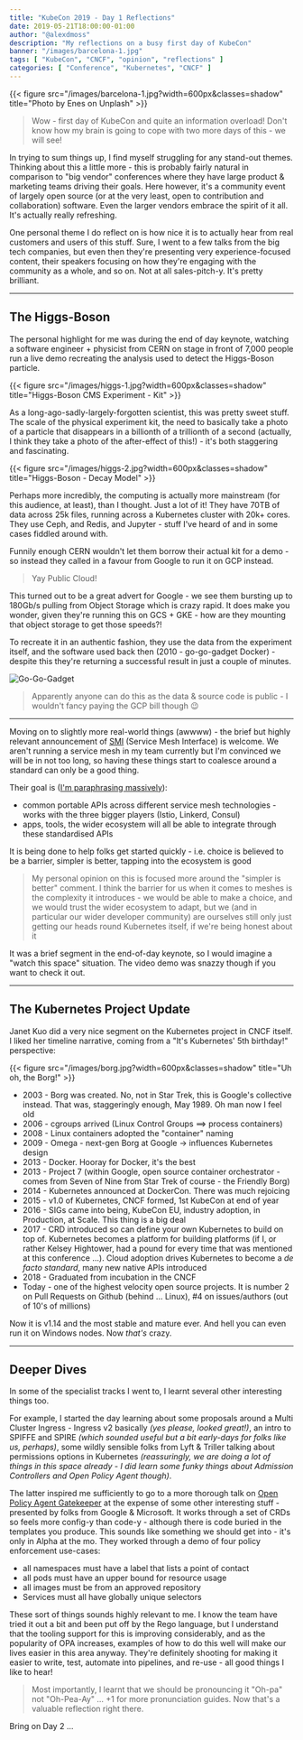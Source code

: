 ```yaml
---
title: "KubeCon 2019 - Day 1 Reflections"
date: 2019-05-21T18:00:00-01:00
author: "@alexdmoss"
description: "My reflections on a busy first day of KubeCon"
banner: "/images/barcelona-1.jpg"
tags: [ "KubeCon", "CNCF", "opinion", "reflections" ]
categories: [ "Conference", "Kubernetes", "CNCF" ]
---
```


{{< figure src="/images/barcelona-1.jpg?width=600px&classes=shadow" title="Photo by Enes on Unplash" >}}

<!-- https://unsplash.com/photos/f-DvU93UhTs -->

> Wow - first day of KubeCon and quite an information overload! Don't know how my brain is going to cope with two more days of this - we will see!

In trying to sum things up, I find myself struggling for any stand-out themes. Thinking about this a little more - this is probably fairly natural in comparison to "big vendor" conferences where they have large product & marketing teams driving their goals. Here however, it's a community event of largely open source (or at the very least, open to contribution and collaboration) software. Even the larger vendors embrace the spirit of it all. It's actually really refreshing.

One personal theme I do reflect on is how nice it is to actually hear from real customers and users of this stuff. Sure, I went to a few talks from the big tech companies, but even then they're presenting very experience-focused content, their speakers focusing on how they're engaging with the community as a whole, and so on. Not at all sales-pitch-y. It's pretty brilliant.

---

## The Higgs-Boson

The personal highlight for me was during the end of day keynote, watching a software engineer + physicist from CERN on stage in front of 7,000 people run a live demo recreating the analysis used to detect the Higgs-Boson particle.

{{< figure src="/images/higgs-1.jpg?width=600px&classes=shadow" title="Higgs-Boson CMS Experiment - Kit" >}}

As a long-ago-sadly-largely-forgotten scientist, this was pretty sweet stuff. The scale of the physical experiment kit, the need to basically take a photo of a particle that disappears in a billionth of a trillionth of a second (actually, I think they take a photo of the after-effect of this!) - it's both staggering and fascinating.

{{< figure src="/images/higgs-2.jpg?width=600px&classes=shadow" title="Higgs-Boson - Decay Model" >}}

Perhaps more incredibly, the computing is actually more mainstream (for this audience, at least), than I thought. Just a lot of it! They have 70TB of data across 25k files, running across a Kubernetes cluster with 20k+ cores. They use Ceph, and Redis, and Jupyter - stuff I've heard of and in some cases fiddled around with.

Funnily enough CERN wouldn't let them borrow their actual kit for a demo - so instead they called in a favour from Google to run it on GCP instead.

> Yay Public Cloud!

This turned out to be a great advert for Google - we see them bursting up to 180Gb/s pulling from Object Storage which is crazy rapid. It does make you wonder, given they're running this on GCS + GKE - how are they mounting that object storage to get those speeds?!

To recreate it in an authentic fashion, they use the data from the experiment itself, and the software used back then (2010 - go-go-gadget Docker) - despite this they're returning a successful result in just a couple of minutes.

![Go-Go-Gadget](/images/gadget.png)

> Apparently anyone can do this as the data & source code is public - I wouldn't fancy paying the GCP bill though :wink:

---

Moving on to slightly more real-world things (awwww) - the brief but highly relevant announcement of [SMI](https://smi-spec.io/) (Service Mesh Interface) is welcome. We aren't running a service mesh in my team currently but I'm convinced we will be in not too long, so having these things start to coalesce around a standard can only be a good thing. 

Their goal is ([I'm paraphrasing massively](https://cloudblogs.microsoft.com/opensource/2019/05/21/service-mesh-interface-smi-release/)):

- common portable APIs across different service mesh technologies - works with the three bigger players (Istio, Linkerd, Consul)
- apps, tools, the wider ecosystem will all be able to integrate through these standardised APIs

It is being done to help folks get started quickly - i.e. choice is believed to be a barrier, simpler is better, tapping into the ecosystem is good

> My personal opinion on this is focused more around the "simpler is better" comment. I think the barrier for us when it comes to meshes is the complexity it introduces - we would be able to make a choice, and we would trust the wider ecosystem to adapt, but we (and in particular our wider developer community) are ourselves still only just getting our heads round Kubernetes itself, if we're being honest about it

It was a brief segment in the end-of-day keynote, so I would imagine a "watch this space" situation. The video demo was snazzy though if you want to check it out.

---

## The Kubernetes Project Update

Janet Kuo did a very nice segment on the Kubernetes project in CNCF itself. I liked her timeline narrative, coming from a "It's Kubernetes' 5th birthday!" perspective:

{{< figure src="/images/borg.jpg?width=600px&classes=shadow" title="Uh oh, the Borg!" >}}

- 2003 - Borg was created. No, not in Star Trek, this is Google's collective instead. That was, staggeringly enough, May 1989. Oh man now I feel old
- 2006 - cgroups arrived (Linux Control Groups ==> process containers)
- 2008 - Linux containers adopted the "container" naming
- 2009 - Omega - next-gen Borg at Google -> influences Kubernetes design
- 2013 - Docker. Hooray for Docker, it's the best
- 2013 - Project 7 (within Google, open source container orchestrator - comes from Seven of Nine from Star Trek of course - the Friendly Borg)
- 2014 - Kubernetes announced at DockerCon. There was much rejoicing
- 2015 - v1.0 of Kubernetes, CNCF formed, 1st KubeCon at end of year
- 2016 - SIGs came into being, KubeCon EU, industry adoption, in Production, at Scale. This thing is a big deal
- 2017 - CRD introduced so can define your own Kubernetes to build on top of. Kubernetes becomes a platform for building platforms (if I, or rather Kelsey Hightower, had a pound for every time that was mentioned at this conference ...). Cloud adoption drives Kubernetes to become a *de facto standard*, many new native APIs introduced
- 2018 - Graduated from incubation in the CNCF
- Today - one of the highest velocity open source projects. It is number 2 on Pull Requests on Github (behind ... Linux), #4 on issues/authors (out of 10's of millions)

Now it is v1.14 and the most stable and mature ever. And hell you can even run it on Windows nodes. Now *that's* crazy.

---

## Deeper Dives

In some of the specialist tracks I went to, I learnt several other interesting things too.

For example, I started the day learning about some proposals around a Multi Cluster Ingress - Ingress v2 basically *(yes please, looked great!)*, an intro to SPIFFE and SPIRE *(which sounded useful but a bit early-days for folks like us, perhaps)*, some wildly sensible folks from Lyft & Triller talking about permissions options in Kubernetes *(reassuringly, we are doing a lot of things in this space already - I did learn some funky things about Admission Controllers and Open Policy Agent though)*.

The latter inspired me sufficiently to go to a more thorough talk on [Open Policy Agent Gatekeeper](https://github.com/open-policy-agent/gatekeeper) at the expense of some other interesting stuff - presented by folks from Google & Microsoft. It works through a set of CRDs so feels more config-y than code-y - although there is code buried in the templates you produce. This sounds like something we should get into - it's only in Alpha at the mo. They worked through a demo of four policy enforcement use-cases:

- all namespaces must have a label that lists a point of contact
- all pods must have an upper bound for resource usage
- all images must be from an approved repository
- Services must all have globally unique selectors

These sort of things sounds highly relevant to me. I know the team have tried it out a bit and been put off by the Rego language, but I understand that the tooling support for this is improving considerably, and as the popularity of OPA increases, examples of how to do this well will make our lives easier in this area anyway. They're definitely shooting for making it easier to write, test, automate into pipelines, and re-use - all good things I like to hear!

> Most importantly, I learnt that we should be pronouncing it "Oh-pa" not "Oh-Pea-Ay" ... +1 for more pronunciation guides. Now that's a valuable reflection right there.

Bring on Day 2 ...

